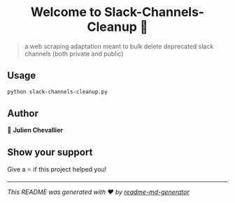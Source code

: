 <h1 align="center">Welcome to Slack-Channels-Cleanup 👋</h1>
<p>
</p>

> a web scraping adaptation meant to bulk delete deprecated slack channels (both private and public)

## Usage

```sh
python slack-channels-cleanup.py
```

## Author

👤 **Julien Chevallier**


## Show your support

Give a ⭐️ if this project helped you!

***
_This README was generated with ❤️ by [readme-md-generator](https://github.com/kefranabg/readme-md-generator)_